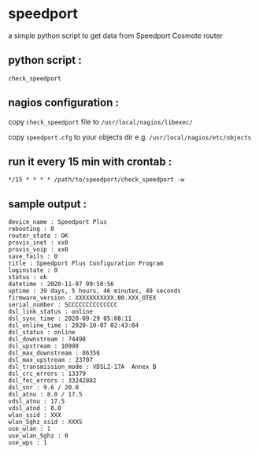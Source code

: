# speedport

a simple python script to get data from Speedport Cosmote router

## python script :

`check_speedport`

## nagios configuration :

copy `check_speedport` file to `/usr/local/nagios/libexec/`

copy `speedport.cfg` to your objects dir e.g. `/usr/local/nagios/etc/objects`

## run it every 15 min with crontab :
```
*/15 * * * * /path/to/speedport/check_speedport -w
```

## sample output :

```
device_name : Speedport Plus
rebooting : 0
router_state : OK
provis_inet : xx0
provis_voip : xx0
save_fails : 0
title : Speedport Plus Configuration Program
loginstate : 0
status : ok
datetime : 2020-11-07 09:50:56
uptime : 39 days, 5 hours, 46 minutes, 49 seconds
firmware_version : XXXXXXXXXXX.00.XXX_OTEX
serial_number : SCCCCCCCCCCCCCC
dsl_link_status : online
dsl_sync_time : 2020-09-29 05:08:11
dsl_online_time : 2020-10-07 02:43:04
dsl_status : online
dsl_downstream : 74498
dsl_upstream : 10998
dsl_max_downstream : 86356
dsl_max_upstream : 23707
dsl_transmission_mode : VDSL2-17A  Annex B
dsl_crc_errors : 13379
dsl_fec_errors : 33242882
dsl_snr : 9.6 / 20.0
dsl_atnu : 8.0 / 17.5
vdsl_atnu : 17.5
vdsl_atnd : 8.0
wlan_ssid : XXX
wlan_5ghz_ssid : XXX5
use_wlan : 1
use_wlan_5ghz : 0
use_wps : 1
```
